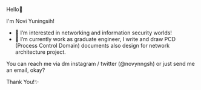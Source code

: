 Hello👋

I'm Novi Yuningsih!
- 👀 I’m interested in networking and information security worlds!
- 🌱 I’m currently work as graduate engineer, I write and draw PCD (Process Control Domain) documents also design for network architecture project.

You can reach me via dm instagram / twitter (@novynngsh) or just send me an email, okay?

Thank You!✨

<!---
noviyn/noviyn is a ✨ special ✨ repository because its `README.md` (this file) appears on your GitHub profile.
You can click the Preview link to take a look at your changes.
--->
